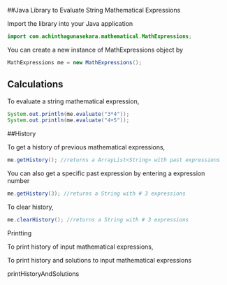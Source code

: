 ##Java Library to Evaluate String Mathematical Expressions

Import the library into your Java application

```Java
import com.achinthagunasekara.mathematical.MathExpressions;
```

You can create a new instance of MathExpressions object by

```java
MathExpressions me = new MathExpressions();
```

## Calculations

To evaluate a string mathematical expression,

```java
System.out.println(me.evaluate("3*4"));
System.out.println(me.evaluate("4+5"));
```

##History

To get a history of previous mathematical expressions,

```java
me.getHistory(); //returns a ArrayList<String> with past expressions
```

You can also get a specific past expression by entering a expression number

```java
me.getHistory(3); //returns a String with # 3 expressions
```

To clear history,

```java
me.clearHistory(); //returns a String with # 3 expressions
```

Printting

To print history of input mathematical expressions,

To print history and solutions to input mathematical expressions

printHistoryAndSolutions
